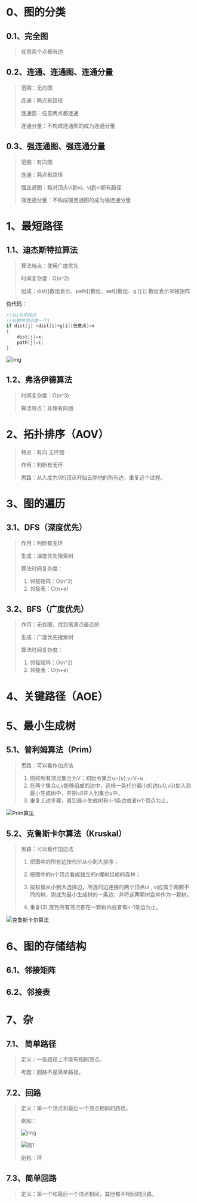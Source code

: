 # 0、图的分类

## 0.1、完全图

> 任意两个点都有边

## 0.2、连通、连通图、连通分量

> 范围：无向图
>
> 连通：两点有路径
>
> 连通图：任意两点都连通
>
> 连通分量：不构成连通图的成为连通分量

## 0.3、强连通图、强连通分量

> 范围：有向图
>
> 连通：两点有路径
>
> 强连通图：每对顶点vi到vj，vj到vi都有路径
>
> 强连通分量：不构成强连通图的成为强连通分量

# 1、最短路径

## 1.1、迪杰斯特拉算法

> 算法特点：使用广度优先
>
> 时间复杂度：O(n^2)
>
> 组成：dist[]数组表示、path[]数组、set[]数组、g [] [] 数组表示邻接矩阵

伪代码：

```c++
//以i为中间点
//从剩余顶点取一个j
if dist[j] >dist[i]+g[i][任意点]=x
{
    dist[j]=x;
    path[j]=i;
}

```

![img](https://gitee.com/HaitoChan/upload-pic-typora/raw/master/null/2012073019540660.gif)

## 1.2、弗洛伊德算法

> 时间复杂度：O(n^3)
>
> 算法特点：处理有向图



# 2、拓扑排序（AOV）

> 特点：有向  无环图
>
> 作用：判断有无环
>
> 思路：从入度为0的顶点开始去除他的所有边，重复这个过程。



# 3、图的遍历

## 3.1、DFS（深度优先）

> 作用：判断有无环
>
> 生成：深度优先搜索树
>
> 算法时间复杂度：
>
> 1. 邻接矩阵：O(n^2)
> 2. 邻接表：O(n+e)

## 3.2、BFS（广度优先）

> 作用：无权图，找到离源点最近的
>
> 生成：广度优先搜索树
>
> 算法时间复杂度：
>
> 1. 邻接矩阵：O(n^2)
> 2. 邻接表：O(n+e)

# 4、关键路径（AOE）



# 5、最小生成树

## 5.1、普利姆算法（Prim）

> 思路：可以看作加点法
>
> 1. 图的所有顶点集合为V；初始令集合u={s},v=V−u
> 2. 在两个集合u,v能够组成的边中，选择一条代价最小的边(u0,v0)加入到最小生成树中，并把v0并入到集合u中。
> 3. 重复上述步骤，直到最小生成树有n-1条边或者n个顶点为止。

![Prim算法](https://gitee.com/HaitoChan/upload-pic-typora/raw/master/null/20160714161107576)

## 5.2、克鲁斯卡尔算法（Kruskal）

> 思路：可以看作加边法
>
> 1. 把图中的所有边按代价从小到大排序；
>
> 2. 把图中的n个顶点看成独立的n棵树组成的森林；
>
> 3. 按权值从小到大选择边，所选的边连接的两个顶点ui , vi应属于两颗不同的树，则成为最小生成树的一条边，并将这两颗树合并作为一颗树。
>
> 4. 重复(3),直到所有顶点都在一颗树内或者有n-1条边为止。

![克鲁斯卡尔算法](https://gitee.com/HaitoChan/upload-pic-typora/raw/master/null/20160714144315409)



# 6、图的存储结构

## 6.1、邻接矩阵

## 6.2、邻接表



# 7、杂

## 7.1、 简单路径

> 定义：一条路径上不能有相同顶点。
>
> 考题：回路不是简单路径。

## 7.2、回路

> 定义：第一个顶点和最后一个顶点相同的路径。
>
> 例如：
>
> ![img](https://bkimg.cdn.bcebos.com/formula/8398d5bc646ebb13c7c271649833afc8.svg)
>
> ![图1](https://gitee.com/HaitoChan/upload-pic-typora/raw/master/null/472309f790529822e0f8ad28dcca7bcb0b46d416)
>
> 别称：环

## 7.3、简单回路

> 定义：第一个和最后一个顶点相同，其他都不相同的回路。